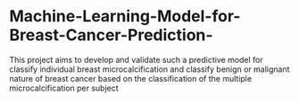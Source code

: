# Machine-Learning-Model-for-Breast-Cancer-Prediction-
This project aims to develop and validate such a predictive model for classify individual  breast microcalcification and classify benign or malignant nature of breast cancer based on  the classification of the multiple microcalcification per subject
